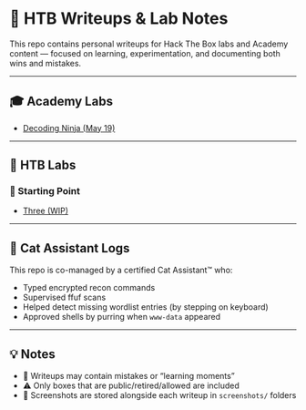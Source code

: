 # 🧠 HTB Writeups & Lab Notes

This repo contains personal writeups for Hack The Box labs and Academy content — focused on learning, experimentation, and documenting both wins and mistakes.

---

## 🎓 Academy Labs

- [Decoding Ninja (May 19)](academy/decoding-ninja-may19/decoding-ninja-may19.md)

---

## 🧪 HTB Labs

### 🐣 Starting Point
- [Three (WIP)](lab/three/three.md)


---

## 🐾 Cat Assistant Logs

This repo is co-managed by a certified Cat Assistant™ who:
- Typed encrypted recon commands
- Supervised ffuf scans
- Helped detect missing wordlist entries (by stepping on keyboard)
- Approved shells by purring when `www-data` appeared

---

## 💡 Notes

- 🧠 Writeups may contain mistakes or “learning moments”
- ⚠️ Only boxes that are public/retired/allowed are included
- 📸 Screenshots are stored alongside each writeup in `screenshots/` folders